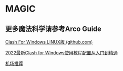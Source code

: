#  MAGIC

## 更多魔法科学请参考Arco Guide

[Clash For Windows LINUX版 (github.com)](https://github.com/Fndroid/Clash_for_windows_pkg/releases)

[2022最新Clash for Windows使用教程配置从入门到精通](https://clashforwindows.org/) 

[机场推荐](https://dengget.com/recommend/ladder)
